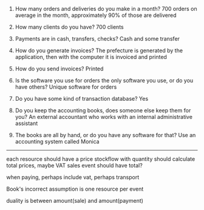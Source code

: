 1. How many orders and deliveries do you make in a month?
700 orders on average in the month, approximately 90% of those are delivered

2. How many clients do you have?
700 clients

3. Payments are in cash, transfers, checks?
Cash and some transfer

4. How do you generate invoices?
The prefecture is generated by the application, then with the computer it is invoiced and printed

5. How do you send invoices?
Printed

6. Is the software you use for orders the only software you use, or do you have others?
Unique software for orders

7. Do you have some kind of transaction database?
Yes

8. Do you keep the accounting books, does someone else keep them for you?
An external accountant who works with an internal administrative assistant

9. The books are all by hand, or do you have any software for that?
Use an accounting system called Monica



---

each resource should have a price
stockflow with quantity should calculate total prices, maybe VAT
sales event should have total?

when paying, perhaps include vat, perhaps transport

Book's incorrect assumption is one resource per event

duality is between amount(sale) and amount(payment)


